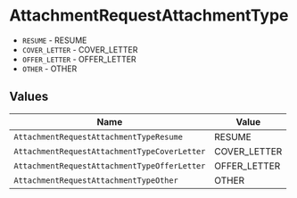 # AttachmentRequestAttachmentType

* `RESUME` - RESUME
* `COVER_LETTER` - COVER_LETTER
* `OFFER_LETTER` - OFFER_LETTER
* `OTHER` - OTHER


## Values

| Name                                         | Value                                        |
| -------------------------------------------- | -------------------------------------------- |
| `AttachmentRequestAttachmentTypeResume`      | RESUME                                       |
| `AttachmentRequestAttachmentTypeCoverLetter` | COVER_LETTER                                 |
| `AttachmentRequestAttachmentTypeOfferLetter` | OFFER_LETTER                                 |
| `AttachmentRequestAttachmentTypeOther`       | OTHER                                        |